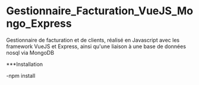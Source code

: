 # Gestionnaire_Facturation_VueJS_Mongo_Express
Gestionnaire de facturation et de clients, réalisé en Javascript avec les framework VueJS et Express, ainsi qu'une liaison à une base de données nosql via MongoDB


***Installation

-npm install
